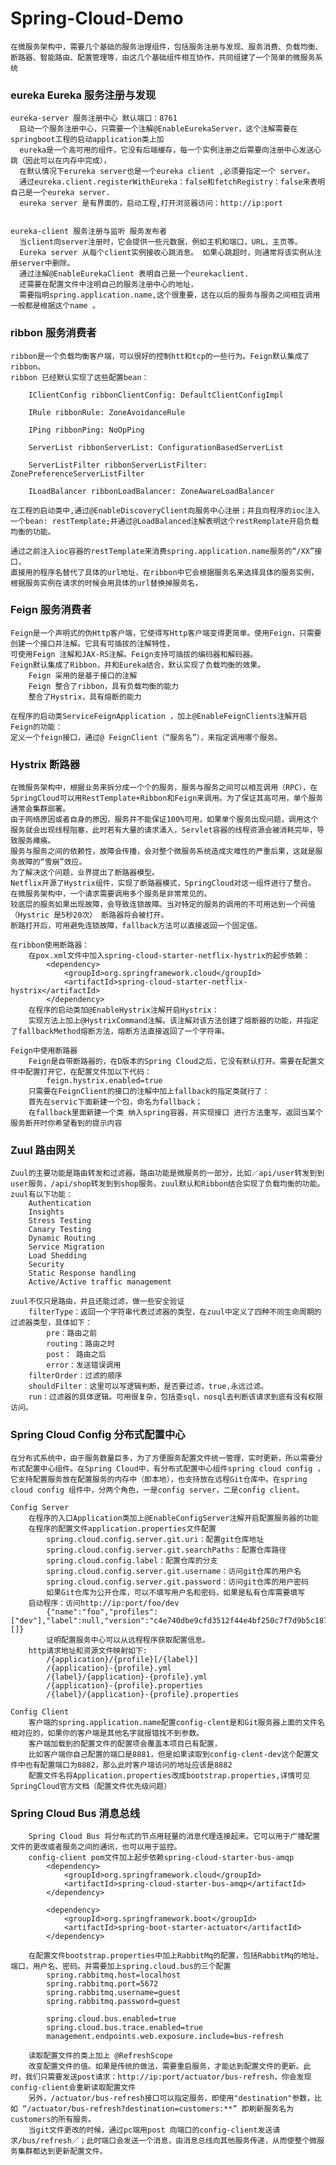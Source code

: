 # Spring-Cloud-Demo

	在微服务架构中，需要几个基础的服务治理组件，包括服务注册与发现、服务消费、负载均衡、断路器、智能路由、配置管理等，由这几个基础组件相互协作，共同组建了一个简单的微服务系统
	
	
	
### eureka Eureka 服务注册与发现

	eureka-server 服务注册中心 默认端口：8761
	  启动一个服务注册中心，只需要一个注解@EnableEurekaServer，这个注解需要在springboot工程的启动application类上加
	  eureka是一个高可用的组件，它没有后端缓存，每一个实例注册之后需要向注册中心发送心跳（因此可以在内存中完成），
	  在默认情况下erureka server也是一个eureka client ,必须要指定一个 server。
	  通过eureka.client.registerWithEureka：false和fetchRegistry：false来表明自己是一个eureka server.
	  eureka server 是有界面的，启动工程,打开浏览器访问：http://ip:port
  
  
	eureka-client 服务注册与监听 服务发布者
	  当client向server注册时，它会提供一些元数据，例如主机和端口，URL，主页等。
	  Eureka server 从每个client实例接收心跳消息。 如果心跳超时，则通常将该实例从注册server中删除。
	  通过注解@EnableEurekaClient 表明自己是一个eurekaclient.
	  还需要在配置文件中注明自己的服务注册中心的地址，
	  需要指明spring.application.name,这个很重要，这在以后的服务与服务之间相互调用一般都是根据这个name 。
  
  
  
### ribbon 服务消费者

    ribbon是一个负载均衡客户端，可以很好的控制htt和tcp的一些行为。Feign默认集成了ribbon。
	ribbon 已经默认实现了这些配置bean：

		IClientConfig ribbonClientConfig: DefaultClientConfigImpl

		IRule ribbonRule: ZoneAvoidanceRule

		IPing ribbonPing: NoOpPing

		ServerList ribbonServerList: ConfigurationBasedServerList

		ServerListFilter ribbonServerListFilter: ZonePreferenceServerListFilter

		ILoadBalancer ribbonLoadBalancer: ZoneAwareLoadBalancer
		
	在工程的启动类中,通过@EnableDiscoveryClient向服务中心注册；并且向程序的ioc注入一个bean: restTemplate;并通过@LoadBalanced注解表明这个restRemplate开启负载均衡的功能。
	
	通过之前注入ioc容器的restTemplate来消费spring.application.name服务的“/XX”接口，
	直接用的程序名替代了具体的url地址，在ribbon中它会根据服务名来选择具体的服务实例，根据服务实例在请求的时候会用具体的url替换掉服务名，

	
	
### Feign 服务消费者

    Feign是一个声明式的伪Http客户端，它使得写Http客户端变得更简单。使用Feign，只需要创建一个接口并注解。它具有可插拔的注解特性，
	可使用Feign 注解和JAX-RS注解。Feign支持可插拔的编码器和解码器。
	Feign默认集成了Ribbon，并和Eureka结合，默认实现了负载均衡的效果。
		Feign 采用的是基于接口的注解
		Feign 整合了ribbon，具有负载均衡的能力
		整合了Hystrix，具有熔断的能力
		
	在程序的启动类ServiceFeignApplication ，加上@EnableFeignClients注解开启Feign的功能：
	定义一个feign接口，通过@ FeignClient（“服务名”），来指定调用哪个服务。
	
	
	
### Hystrix 断路器

	在微服务架构中，根据业务来拆分成一个个的服务，服务与服务之间可以相互调用（RPC），在SpringCloud可以用RestTemplate+Ribbon和Feign来调用。为了保证其高可用，单个服务通常会集群部署。
	由于网络原因或者自身的原因，服务并不能保证100%可用，如果单个服务出现问题，调用这个服务就会出现线程阻塞，此时若有大量的请求涌入，Servlet容器的线程资源会被消耗完毕，导致服务瘫痪。
	服务与服务之间的依赖性，故障会传播，会对整个微服务系统造成灾难性的严重后果，这就是服务故障的“雪崩”效应。
	为了解决这个问题，业界提出了断路器模型。
	Netflix开源了Hystrix组件，实现了断路器模式，SpringCloud对这一组件进行了整合。 在微服务架构中，一个请求需要调用多个服务是非常常见的。
	较底层的服务如果出现故障，会导致连锁故障。当对特定的服务的调用的不可用达到一个阀值（Hystric 是5秒20次） 断路器将会被打开。
	断路打开后，可用避免连锁故障，fallback方法可以直接返回一个固定值。
	
	在ribbon使用断路器：
		在pox.xml文件中加入spring-cloud-starter-netflix-hystrix的起步依赖：
			<dependency>
				<groupId>org.springframework.cloud</groupId>
				<artifactId>spring-cloud-starter-netflix-hystrix</artifactId>
			</dependency>
		在程序的启动类加@EnableHystrix注解开启Hystrix：
		实现方法上加上@HystrixCommand注解。该注解对该方法创建了熔断器的功能，并指定了fallbackMethod熔断方法，熔断方法直接返回了一个字符串。
		
	Feign中使用断路器
		Feign是自带断路器的，在D版本的Spring Cloud之后，它没有默认打开。需要在配置文件中配置打开它，在配置文件加以下代码：
			feign.hystrix.enabled=true
		只需要在FeignClient的接口的注解中加上fallback的指定类就行了：
		首先在servic下面新建一个包，命名为fallback；
		在fallback里面新建一个类 纳入spring容器，并实现接口 进行方法重写，返回当某个服务断开时你希望看到的提示内容

### Zuul 路由网关

	Zuul的主要功能是路由转发和过滤器。路由功能是微服务的一部分，比如／api/user转发到到user服务，/api/shop转发到到shop服务。zuul默认和Ribbon结合实现了负载均衡的功能。
	zuul有以下功能：
		Authentication
		Insights
		Stress Testing
		Canary Testing
		Dynamic Routing
		Service Migration
		Load Shedding
		Security
		Static Response handling
		Active/Active traffic management
		
	zuul不仅只是路由，并且还能过滤，做一些安全验证
		filterType：返回一个字符串代表过滤器的类型，在zuul中定义了四种不同生命周期的过滤器类型，具体如下：
			pre：路由之前
			routing：路由之时
			post： 路由之后
			error：发送错误调用
		filterOrder：过滤的顺序
		shouldFilter：这里可以写逻辑判断，是否要过滤，true,永远过滤。
		run：过滤器的具体逻辑。可用很复杂，包括查sql，nosql去判断该请求到底有没有权限访问。

		
### Spring Cloud Config 分布式配置中心
    在分布式系统中，由于服务数量巨多，为了方便服务配置文件统一管理，实时更新，所以需要分布式配置中心组件。在Spring Cloud中，有分布式配置中心组件spring cloud config ，它支持配置服务放在配置服务的内存中（即本地），也支持放在远程Git仓库中。在spring cloud config 组件中，分两个角色，一是config server，二是config client。
	
	Config Server
		在程序的入口Application类加上@EnableConfigServer注解开启配置服务器的功能
		在程序的配置文件application.properties文件配置
			spring.cloud.config.server.git.uri：配置git仓库地址
			spring.cloud.config.server.git.searchPaths：配置仓库路径
			spring.cloud.config.label：配置仓库的分支
			spring.cloud.config.server.git.username：访问git仓库的用户名
			spring.cloud.config.server.git.password：访问git仓库的用户密码
			如果Git仓库为公开仓库，可以不填写用户名和密码，如果是私有仓库需要填写
		启动程序：访问http://ip:port/foo/dev
			{"name":"foo","profiles":["dev"],"label":null,"version":"c4e740dbe9cfd3512f44e4bf250c7f7d9b5c187d","state":null,"propertySources":[]}
			证明配置服务中心可以从远程程序获取配置信息。
		http请求地址和资源文件映射如下:
			/{application}/{profile}[/{label}]
			/{application}-{profile}.yml
			/{label}/{application}-{profile}.yml
			/{application}-{profile}.properties
			/{label}/{application}-{profile}.properties
			
	Config Client		
		客户端的spring.application.name配置config-clent是和Git服务器上面的文件名相对应的，如果你的客户端是其他名字就报错找不到参数。
		客户端加载到的配置文件的配置项会覆盖本项目已有配置，
		比如客户端你自己配置的端口是8881，但是如果读取到config-clent-dev这个配置文件中也有配置端口为8882，那么此时客户端访问的地址应该是8882
		配置文件名将Application.properties改成bootstrap.properties,详情可见SpringCloud官方文档（配置文件优先级问题）

		
### Spring Cloud Bus 消息总线
		Spring Cloud Bus 将分布式的节点用轻量的消息代理连接起来。它可以用于广播配置文件的更改或者服务之间的通讯，也可以用于监控。
		config-client pom文件加上起步依赖spring-cloud-starter-bus-amqp
			<dependency>
				<groupId>org.springframework.cloud</groupId>
				<artifactId>spring-cloud-starter-bus-amqp</artifactId>
			</dependency>

			<dependency>
				<groupId>org.springframework.boot</groupId>
				<artifactId>spring-boot-starter-actuator</artifactId>
			</dependency>

		在配置文件bootstrap.properties中加上RabbitMq的配置，包括RabbitMq的地址、端口，用户名、密码。并需要加上spring.cloud.bus的三个配置
			spring.rabbitmq.host=localhost
			spring.rabbitmq.port=5672
			spring.rabbitmq.username=guest
			spring.rabbitmq.password=guest

			spring.cloud.bus.enabled=true
			spring.cloud.bus.trace.enabled=true
			management.endpoints.web.exposure.include=bus-refresh

		读取配置文件的类上加上 @RefreshScope 
		改变配置文件的值。如果是传统的做法，需要重启服务，才能达到配置文件的更新。此时，我们只需要发送post请求：http://ip:port/actuator/bus-refresh，你会发现config-client会重新读取配置文件
		另外，/actuator/bus-refresh接口可以指定服务，即使用"destination"参数，比如 “/actuator/bus-refresh?destination=customers:**” 即刷新服务名为customers的所有服务。
		当git文件更改的时候，通过pc端用post 向端口的config-client发送请求/bus/refresh／；此时端口会发送一个消息，由消息总线向其他服务传递，从而使整个微服务集群都达到更新配置文件。